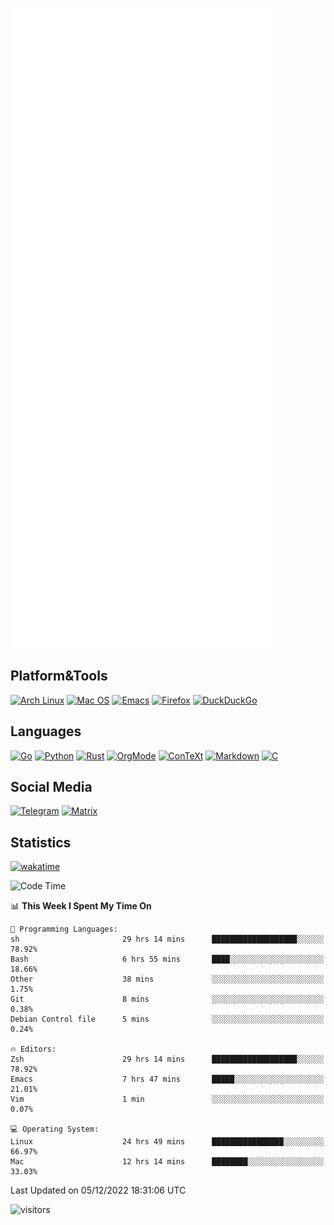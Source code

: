 ![Metrics](https://github.com/SteamedFish/SteamedFish/blob/master/github-metrics.svg)

## Platform&Tools

[![Arch Linux](https://img.shields.io/badge/ArchLinux-1793D1?logo=arch-linux&logoColor=fff&style=flat-square)](https://archlinux.org/)
[![Mac OS](https://img.shields.io/badge/MacOS-000000?style=flat-square&logo=macos&logoColor=F0F0F0)](https://www.apple.com/macos/)
[![Emacs](https://img.shields.io/badge/Emacs-%237F5AB6.svg?&style=flat-square&logo=gnu-emacs&logoColor=white)](https://www.gnu.org/software/emacs/)
[![Firefox](https://img.shields.io/badge/Firefox-FF7139?style=flat-square&logo=Firefox-Browser&logoColor=white)](https://firefox.com/)
[![DuckDuckGo](https://img.shields.io/badge/DuckDuckGo-DE5833?style=flat-square&logo=DuckDuckGo&logoColor=white)](https://duckduckgo.com/)

## Languages

[![Go](https://img.shields.io/badge/Golang-%2300ADD8.svg?style=flat-square&logo=go&logoColor=white)](https://golang.org/)
[![Python](https://img.shields.io/badge/Python-3670A0?style=flat-square&logo=python&logoColor=ffdd54)](https://www.python.org/)
[![Rust](https://img.shields.io/badge/Rust-%23000000.svg?style=flat-square&logo=rust&logoColor=white)](https://www.rust-lang.org/)
[![OrgMode](https://img.shields.io/badge/OrgMode-%23000000.svg?style=flat-square&logo=org&logoColor=white)](https://orgmode.org/)
[![ConTeXt](https://img.shields.io/badge/ConTeXt-%23008080.svg?style=flat-square&logo=latex&logoColor=white)](https://contextgarden.net/)
[![Markdown](https://img.shields.io/badge/MarkDown-%23000000.svg?style=flat-square&logo=markdown&logoColor=white)](https://daringfireball.net/projects/markdown/)
[![C](https://img.shields.io/badge/C-%2300599C.svg?style=flat-square&logo=c&logoColor=white)](https://www.iso.org/standard/74528.html)

## Social Media
[![Telegram](https://img.shields.io/badge/SteamedFish-2CA5E0?style=social&logo=telegram&logoColor=white)](https://t.me/SteamedFish)
[![Matrix](https://img.shields.io/badge/SteamedFish-2CA5E0?style=social&logo=matrix&logoColor=black)](https://matrix.to/#/@i:steamedfish.org)

## Statistics
[![wakatime](https://wakatime.com/badge/user/168280d6-fcf2-4b4f-ad3a-dc4612f35b38.svg)](https://wakatime.com/@168280d6-fcf2-4b4f-ad3a-dc4612f35b38)

<!--START_SECTION:waka-->
![Code Time](http://img.shields.io/badge/Code%20Time-2%2C194%20hrs%2047%20mins-blue)

📊 **This Week I Spent My Time On** 

```text
💬 Programming Languages: 
sh                       29 hrs 14 mins      ███████████████████░░░░░░   78.92% 
Bash                     6 hrs 55 mins       ████░░░░░░░░░░░░░░░░░░░░░   18.66% 
Other                    38 mins             ░░░░░░░░░░░░░░░░░░░░░░░░░   1.75% 
Git                      8 mins              ░░░░░░░░░░░░░░░░░░░░░░░░░   0.38% 
Debian Control file      5 mins              ░░░░░░░░░░░░░░░░░░░░░░░░░   0.24%

🔥 Editors: 
Zsh                      29 hrs 14 mins      ███████████████████░░░░░░   78.92% 
Emacs                    7 hrs 47 mins       █████░░░░░░░░░░░░░░░░░░░░   21.01% 
Vim                      1 min               ░░░░░░░░░░░░░░░░░░░░░░░░░   0.07%

💻 Operating System: 
Linux                    24 hrs 49 mins      ████████████████░░░░░░░░░   66.97% 
Mac                      12 hrs 14 mins      ████████░░░░░░░░░░░░░░░░░   33.03%

```


 Last Updated on 05/12/2022 18:31:06 UTC
<!--END_SECTION:waka-->

![visitors](https://visitor-badge.laobi.icu/badge?page_id=SteamedFish.SteamedFish)
